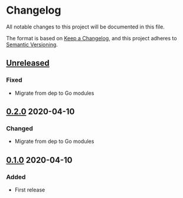 # Changelog

All notable changes to this project will be documented in this file.

The format is based on [Keep a Changelog](https://keepachangelog.com/en/1.0.0/),
and this project adheres to [Semantic Versioning](https://semver.org/spec/v2.0.0.html).

## [Unreleased]

### Fixed

- Migrate from dep to Go modules

## [0.2.0] 2020-04-10

### Changed

- Migrate from dep to Go modules

## [0.1.0] 2020-04-10

### Added

- First release


[Unreleased]: https://github.com/giantswarm/pv-cleaner-operator/compare/v0.2.0..HEAD
[0.2.0]: https://github.com/giantswarm/pv-cleaner-operator/compare/v0.1.0..v0.2.0
[0.1.0]: https://github.com/giantswarm/pv-cleaner-operator/releases/tag/v0.1.0
